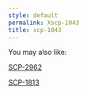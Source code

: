 ```yaml
---
style: default
permalink: Xscp-1043
title: scp-1043
---
```

You may also like:

[SCP-2962](http://scp-wiki.net/scp-2962)

[SCP-1813](http://scp-wiki.net/scp-1813)
